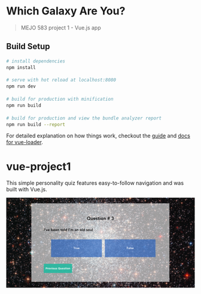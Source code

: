 # Which Galaxy Are You?

> MEJO 583 project 1 - Vue.js app

## Build Setup

``` bash
# install dependencies
npm install

# serve with hot reload at localhost:8080
npm run dev

# build for production with minification
npm run build

# build for production and view the bundle analyzer report
npm run build --report
```

For detailed explanation on how things work, checkout the [guide](http://vuejs-templates.github.io/webpack/) and [docs for vue-loader](http://vuejs.github.io/vue-loader).
# vue-project1

This simple personality quiz features easy-to-follow navigation and was built with Vue.js.

![tag](https://github.com/karenscheng/vue-project1/blob/master/Screen%20Shot%202017-02-17%20at%204.50.35%20PM.png)
